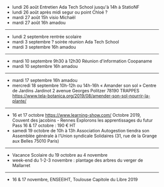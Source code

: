 - lundi 26 août Entretien Ada Tech School jusqu'à 14h à StatioNF
- lundi 26 août après midi segur ou point Chloé ?
- mardi 27 août 15h visio Michaël
- mardi 27 août 16h amadou
---
- lundi 2 septembre rentrée scolaire
- mardi 3 septembre ? soirée réunion Ada Tech School
- mardi 3 septembre 16h amadou
---
- mardi 10 septembre 9h30 à 12h30 Réunion d'information Coopaname
- mardi 10 septembre 16h amadou
---
- mardi 17 septembre 16h amadou
- mercredi 18 septembre 10h-12h ou 14h-16h « Amander son sol »  Centre de Jardins Jardinot 2 avenue Georges Politzer 78190 TRAPPES https://www.tela-botanica.org/2019/08/amender-son-sol-nourrir-la-plante/
---
- 16 et 17 octobre https://www.learning-show.com/ Octobre 2019, Couvent des jacobins - Rennes   Explorons les apprentissages du futur  Pass 16 & 17 octobre : 190 € HT
- samedi 19 octobre de 10h à 13h Association Autogestion tiendra son Assemblée générale à l’Union syndicale Solidaires (31, rue de la Grange aux Belles 75010 Paris) 
---
- Vacance Scolaire du 19 octobre au 4 novembre
- week-end du 1-2-3 novembre : plantage des arbres du verger de Mallarret
---
- 16 & 17 novembre, ENSEEIHT, Toulouse Capitole du Libre 2019


